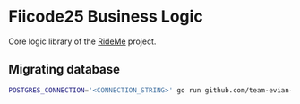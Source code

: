 # Fiicode25 Business Logic
Core logic library of the [RideMe](https://github.com/team-evian-fiicode25) project.

## Migrating database
```bash
POSTGRES_CONNECTION='<CONNECTION_STRING>' go run github.com/team-evian-fiicode25/business-logic/cmd/migrate@latest
```

